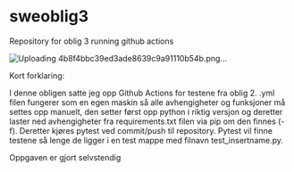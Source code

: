# sweoblig3
Repository for oblig 3 running github actions 

![Uploading 4b8f4bbc39ed3ade8639c9a91110b54b.png…]()

Kort forklaring:

I denne obligen satte jeg opp Github Actions for testene fra oblig 2. .yml filen fungerer som en egen maskin så alle avhengigheter
og funksjoner må settes opp manuelt, den setter først opp python i riktig versjon og deretter laster ned avhengigheter fra requirements.txt filen via pip om den finnes (-f). Deretter kjøres pytest ved commit/push til repository. Pytest vil finne testene så lenge de ligger i en test mappe med filnavn test_insertname.py. 

Oppgaven er gjort selvstendig
